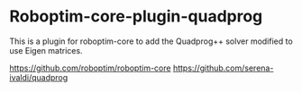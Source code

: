 Roboptim-core-plugin-quadprog
=============================

This is a plugin for roboptim-core to add the Quadprog++ solver modified to use Eigen matrices.

https://github.com/roboptim/roboptim-core
https://github.com/serena-ivaldi/quadprog



